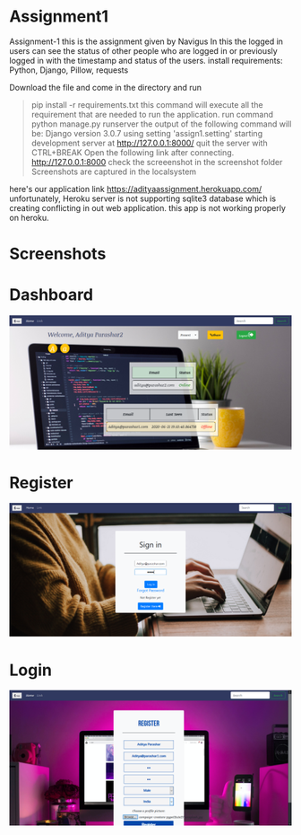 # Assignment1
Assignment-1
this is the assignment given by Navigus In this the logged in users can see the status of other people who are logged in or previously logged in with the timestamp and status of the users.
install requirements:
Python, Django, Pillow, requests

Download the file and come in the directory and run
>pip install -r requirements.txt 
this command will execute all the requirement that are needed to run the application.
run command
>python manage.py runserver
the output of the following command will be:
Django version 3.0.7 using setting 'assign1.setting' starting development server at http://127.0.0.1:8000/
quit the server with CTRL+BREAK
Open the following link after connecting.
http://127.0.0.1:8000
check the screeenshot in the screenshot folder
Screenshots are captured in the localsystem

here's our application link 
https://adityaassignment.herokuapp.com/
unfortunately, Heroku server is not supporting sqlite3 database which is creating conflicting in out web application.
this app is not working properly on heroku.

# Screenshots
# Dashboard
![Alt text](https://github.com/Aditya8586/Assignment1/blob/master/screenshots/dashboard.png "dashboard")
# Register
![Alt text](https://github.com/Aditya8586/Assignment1/blob/master/screenshots/login.png "register")
# Login
![Alt text](https://github.com/Aditya8586/Assignment1/blob/master/screenshots/register.png "login")

